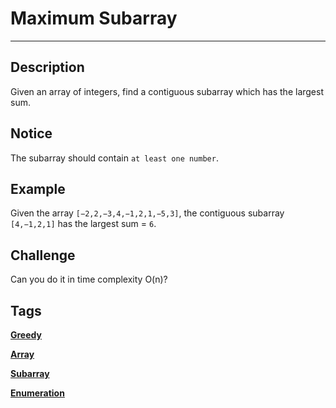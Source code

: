 # Maximum Subarray
-----

## Description
Given an array of integers, find a contiguous subarray which has the largest sum.

## Notice
The subarray should contain ```at least one number```.

## Example
Given the array ```[−2,2,−3,4,−1,2,1,−5,3]```, the contiguous subarray ```[4,−1,2,1]``` has the largest sum = ```6```.

## Challenge
Can you do it in time complexity O(n)?

## Tags
**[Greedy](http://www.lintcode.com/tag/greedy/)**

**[Array](http://www.lintcode.com/tag/array/)**

**[Subarray](http://www.lintcode.com/tag/subarray/)**

**[Enumeration](http://www.lintcode.com/tag/enumeration/)**